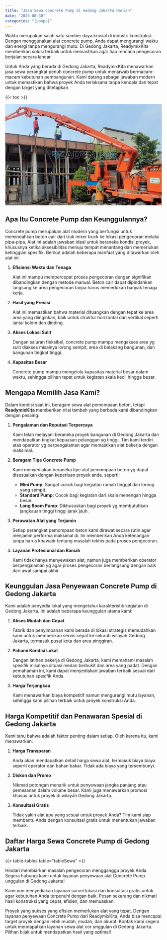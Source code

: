 ```yaml
---
title: "Jasa Sewa Concrete Pump di Gedong Jakarta Harian"
date: "2023-08-30"
categories: "[pompa]"
---
```


Waktu merupakan salah satu sumber daya krusial di industri konstruksi. Dengan menggunakan alat concrete pump, Anda dapat mengurangi waktu dan energi tanpa mengurangi mutu. Di Gedong Jakarta, ReadymixKita memberikan solusi terbaik untuk memastikan agar tiap rencana pengecoran berjalan secara lancar.

Untuk Anda yang berada di Gedong Jakarta, ReadymixKita menawarkan jasa sewa perangkat penuh concrete pump untuk menjawab bermacam-macam kebutuhan pembangunan. Kami datang sebagai jawaban modern untuk memastikan bahwa proyek Anda terlaksana tanpa kendala dan tepat dengan target yang ditetapkan.

{{< toc >}}

![Jasa Sewa Concrete Pump di Gedong Jakarta Harian](/images/pompa/sewa-pompa-21.jpg)

## Apa Itu Concrete Pump dan Keunggulannya?

Concrete pump merupakan alat modern yang berfungsi untuk memindahkan beton cair dari truk mixer truck ke lokasi pengecoran melalui pipa-pipa. Alat ini adalah jawaban ideal untuk beraneka kondisi proyek, khususnya ketika aksesibilitas menuju tempat menantang dan memerlukan ketinggian spesifik. Berikut adalah beberapa manfaat yang ditawarkan oleh alat ini:

1. **Efisiensi Waktu dan Tenaga**

   Alat ini mampu mempercepat proses pengecoran dengan signifikan dibandingkan dengan metode manual. Beton cair dapat dipindahkan langsung ke area pengecoran tanpa harus memerlukan banyak tenaga kerja.

2. **Hasil yang Presisi**

   Alat ini memastikan bahwa material dituangkan dengan tepat ke area area yang diinginkan, baik untuk struktur horizontal dan vertikal seperti lantai kolom dan dinding.

3. **Akses Lokasi Sulit**

   Dengan saluran fleksibel, concrete pump mampu mengakses area yg sulit diakses misalnya lorong sempit, area di belakang bangunan, dan bangunan tingkat tinggi.

4. **Kapasitas Besar**

   Concrete pump mampu mengelola kapasitas material besar dalam waktu, sehingga pilihan tepat untuk kegiatan skala kecil hingga besar.

## Mengapa Memilih Jasa Kami?

Dalam kondisi saat ini, beragam sewa alat pemompaan beton, tetapi **ReadymixKita** memberikan nilai tambah yang berbeda kami dibandingkan dengan pesaing:

1. **Pengalaman dan Reputasi Terpercaya**

   Kami telah melayani beraneka proyek bangunan di Gedong Jakarta dan mendapatkan tingkat kepuasan pelanggan yg tinggi. Tim kami terdiri atas operator yg berpengalaman agar memastikan alat bekerja dengan maksimal.

2. **Beragam Tipe Concrete Pump**

   Kami menyediakan beraneka tipe alat pemompaan beton yg dapat disesuaikan dengan keperluan proyek anda, seperti:
   - **Mini Pump**: Sangat cocok bagi kegiatan rumah tinggal dan lorong yang sempit.
   - **Standard Pump**: Cocok bagi kegiatan dari skala menengah hingga besar.
   - **Long Boom Pump**: Dikhususkan bagi proyek yg membutuhkan jangkauan tinggi tinggi jarak jauh.

3. **Perawatan Alat yang Terjamin**

   Setiap perangkat pemompaan beton kami dirawat secara rutin agar menjamin performa maksimal di. Ini memberikan Anda ketenangan tanpa harus khawatir tentang masalah teknis pada proses pengecoran.

4. **Layanan Profesional dan Ramah**

   Kami tidak hanya menyewakan alat, namun juga memberikan operator berpengalaman yg agar proses pengecoran berlangsung dengan baik dari awal sampai akhir.

## Keunggulan Jasa Penyewaan Concrete Pump di Gedong Jakarta

Kami adalah penyedia lokal yang mengetahui karakteristik kegiatan di Gedong Jakarta. Ini adalah beberapa keunggulan utama kami:

1. **Akses Mudah dan Cepat**

   Fabrik dan penyimpanan kami berada di lokasi strategis memudahkan kami untuk memberikan servis cepat ke seluruh wilayah Gedong Jakarta, termasuk pusat kota dan area pinggiran.

2. **Pahami Kondisi Lokal**

   Dengan latihan bekerja di Gedong Jakarta, kami memahami masalah spesifik misalnya situasi medan berbukit dan area yang padat. Dengan pemahaman ini, kami dapat menyediakan jawaban terbaik sesuai dari kebutuhan spesifik Anda.

3. **Harga Terjangkau**

   Kami menawarkan biaya kompetitif namun mengurangi mutu layanan, sehingga kami pilihan terbaik untuk proyek konstruksi Anda.

## Harga Kompetitif dan Penawaran Spesial di Gedong Jakarta

Kami tahu bahwa adalah faktor penting dalam setiap. Oleh karena itu, kami menawarkan:

1. **Harga Transparan**

   Anda akan mendapatkan detail harga sewa alat, termasuk biaya biaya seperti operator dan bahan bakar. Tidak ada biaya yang tersembunyi.

2. **Diskon dan Promo**

   Nikmati potongan menarik untuk penyewaan jangka panjang atau pemesanan dalam volume besar. Kami juga menawarkan promosi khusus untuk proyek di wilayah Gedong Jakarta.

3. **Konsultasi Gratis**

   Tidak yakin alat apa yang sesuai untuk proyek Anda? Tim kami siap membantu Anda dengan konsultasi gratis untuk menentukan jawaban terbaik.

## Daftar Harga Sewa Concrete Pump di Gedong Jakarta

{{< table-tables table="tableSewa" >}}

Hindari membiarkan masalah pengecoran mengganggu proyek Anda. Segera hubungi kami untuk layanan penyewaan alat Concrete Pump unggulan di Gedong Jakarta!

Kami pun menyediakan layanan survei lokasi dan konsultasi gratis untuk agar kebutuhan Anda terpenuhi dengan baik. Pesan sekarang dan nikmati hasil konstruksi yang cepat, efisien, dan memuaskan.

Proyek yang sukses yang efisien memerlukan alat yang tepat. Dengan layanan penyewaan Concrete Pump dari ReadymixKita, Anda bisa mencapai target proyek dengan lebih mudah, mudah, dan akurat. Kontak kami segera untuk mendapatkan layanan sewa alat cor unggulan di Gedong Jakarta. Pilihan bijak untuk mendapatkan hasil yang optimal!